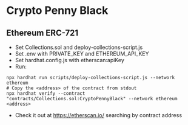 # Crypto Penny Black
## Ethereum ERC-721 
- Set Collections.sol and deploy-collections-script.js
- Set .env with PRIVATE_KEY and ETHEREUM_API_KEY
- Set hardhat.config.js with etherscan:apiKey
- Run:
```shell
npx hardhat run scripts/deploy-collections-script.js --network ethereum
# Copy the <address> of the contract from stdout
npx hardhat verify --contract "contracts/Collections.sol:CryptoPennyBlack" --network ethereum <address>
```
- Check it out at https://etherscan.io/ searching by contract address
